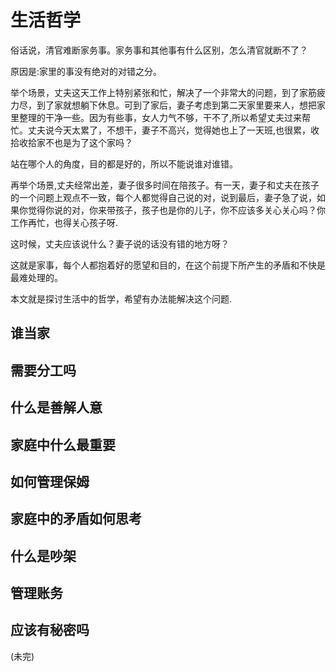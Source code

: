 # 生活哲学

俗话说，清官难断家务事。家务事和其他事有什么区别，怎么清官就断不了？

原因是:家里的事没有绝对的对错之分。

举个场景，丈夫这天工作上特别紧张和忙，解决了一个非常大的问题，到了家筋疲力尽，到了家就想躺下休息。可到了家后，妻子考虑到第二天家里要来人，想把家里整理的干净一些。因为有些事，女人力气不够，干不了,所以希望丈夫过来帮忙。丈夫说今天太累了，不想干，妻子不高兴，觉得她也上了一天班,也很累，收拾收拾家不也是为了这个家吗？

站在哪个人的角度，目的都是好的，所以不能说谁对谁错。

再举个场景,丈夫经常出差，妻子很多时间在陪孩子。有一天，妻子和丈夫在孩子的一个问题上观点不一致，每个人都觉得自己说的对，说到最后，妻子急了说，如果你觉得你说的对，你来带孩子，孩子也是你的儿子，你不应该多关心关心吗？你工作再忙，也得关心孩子呀.


这时候，丈夫应该说什么？妻子说的话没有错的地方呀？

这就是家事，每个人都抱着好的愿望和目的，在这个前提下所产生的矛盾和不快是最难处理的。

本文就是探讨生活中的哲学，希望有办法能解决这个问题.

## 谁当家

## 需要分工吗

## 什么是善解人意

## 家庭中什么最重要

## 如何管理保姆

## 家庭中的矛盾如何思考

## 什么是吵架

## 管理账务

## 应该有秘密吗



(未完)
